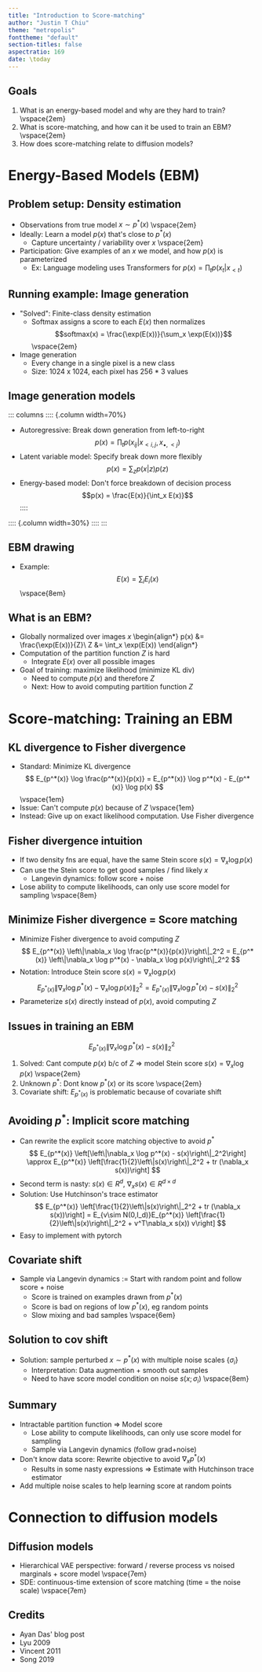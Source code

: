 ```yaml
---
title: "Introduction to Score-matching"
author: "Justin T Chiu"
theme: "metropolis"
fonttheme: "default"
section-titles: false
aspectratio: 169
date: \today
---
```


## Goals
1. What is an energy-based model and why are they hard to train?
\vspace{2em}
2. What is score-matching, and how can it be used to train an EBM?
\vspace{2em}
3. How does score-matching relate to diffusion models?

# Energy-Based Models (EBM)

## Problem setup: Density estimation
* Observations from true model $x\sim p^*(x)$
\vspace{2em}
* Ideally: Learn a model $p(x)$ that's close to $p^*(x)$
    * Capture uncertainty / variability over $x$
\vspace{2em}
* Participation: Give examples of an $x$ we model, and how $p(x)$ is parameterized
    * Ex: Language modeling uses Transformers for $p(x) = \prod_t p(x_t | x_{<t})$

## Running example: Image generation
* "Solved": Finite-class density estimation
    * Softmax assigns a score to each $E(x)$ then normalizes
    $$softmax(x) = \frac{\exp(E(x))}{\sum_x \exp(E(x))}$$
\vspace{2em}
* Image generation
    * Every change in a single pixel is a new class
    * Size: 1024 x 1024, each pixel has 256 * 3 values

## Image generation models
::: columns
:::: {.column width=70%}
* Autoregressive: Break down generation from left-to-right
$$p(x) = \prod_t p(x_{ij} | x_{<i,j},x_{\bullet,<j})$$
* Latent variable model: Specify break down more flexibly
$$p(x) = \sum_z p(x|z)p(z)$$
* Energy-based model: Don't force breakdown of decision process
$$p(x) = \frac{E(x)}{\int_x E(x)}$$
::::

:::: {.column width=30%}
::::
:::

## EBM drawing
* Example: $$E(x) = \sum_i E_i(x)$$
\vspace{8em}


## What is an EBM?
* Globally normalized over images $x$
\begin{align*}
p(x) &= \frac{\exp(E(x))}{Z}\\
Z &= \int_x \exp(E(x))
\end{align*}
* Computation of the partition function $Z$ is hard
    * Integrate $E(x)$ over all possible images
* Goal of training: maximize likelihood (minimize KL div)
    * Need to compute $p(x)$ and therefore $Z$
    * Next: How to avoid computing partition function $Z$

# Score-matching: Training an EBM

## KL divergence to Fisher divergence

* Standard: Minimize KL divergence
$$
E_{p^*(x)} \log \frac{p^*(x)}{p(x)}
= E_{p^*(x)} \log p^*(x) - E_{p^*(x)} \log p(x)
$$
\vspace{1em}
* Issue: Can't compute $p(x)$ because of $Z$
\vspace{1em}
* Instead: Give up on exact likelihood computation. Use Fisher divergence


## Fisher divergence intuition
* If two density fns are equal, have the same Stein score $s(x) = \nabla_x \log p(x)$
* Can use the Stein score to get good samples / find likely $x$
    * Langevin dynamics: follow score + noise
* Lose ability to compute likelihoods, can only use score model for sampling
\vspace{8em}


## Minimize Fisher divergence = Score matching
* Minimize Fisher divergence to avoid computing $Z$
$$
E_{p^*(x)} \left\|\nabla_x \log \frac{p^*(x)}{p(x)}\right\|_2^2
= E_{p^*(x)} \left\|\nabla_x \log p^*(x) - \nabla_x \log p(x)\right\|_2^2
$$
* Notation: Introduce Stein score $s(x) = \nabla_x \log p(x)$
$$
E_{p^*(x)} \left\|\nabla_x \log p^*(x) - \nabla_x \log p(x)\right\|_2^2
= E_{p^*(x)} \left\|\nabla_x \log p^*(x) - s(x)\right\|_2^2
$$
* Parameterize $s(x)$ directly instead of $p(x)$, avoid computing $Z$

## Issues in training an EBM
$$
E_{p^*(x)} \left\|\nabla_x \log p^*(x) - s(x)\right\|_2^2
$$

1) Solved: Cant compute $p(x)$ b/c of $Z$ => model Stein score $s(x) = \nabla_x \log p(x)$
\vspace{2em}
2) Unknown $p^*$: Dont know $p^*(x)$ or its score
\vspace{2em}
3) Covariate shift: $E_{p^*(x)}$ is problematic because of covariate shift

## Avoiding $p^*$: Implicit score matching
* Can rewrite the explicit score matching objective to avoid $p^*$
$$
E_{p^*(x)} \left[\left\|\nabla_x \log p^*(x) - s(x)\right\|_2^2\right]
\approx E_{p^*(x)} \left[\frac{1}{2}\left\|s(x)\right\|_2^2 + tr (\nabla_x s(x))\right]
$$
* Second term is nasty: $s(x) \in R^d$, $\nabla_x s(x) \in R^{d\times d}$
* Solution: Use Hutchinson's trace estimator$$
E_{p^*(x)} \left[\frac{1}{2}\left\|s(x)\right\|_2^2 + tr (\nabla_x s(x))\right]
= E_{v\sim N(0,I_d)}E_{p^*(x)} \left[\frac{1}{2}\left\|s(x)\right\|_2^2 + v^T\nabla_x s(x)) v\right]
$$
* Easy to implement with pytorch

## Covariate shift
* Sample via Langevin dynamics := Start with random point and follow score + noise
    * Score is trained on examples drawn from $p^*(x)$
    * Score is bad on regions of low $p^*(x)$, eg random points
    * Slow mixing and bad samples
\vspace{6em}

## Solution to cov shift
* Solution: sample perturbed $x\sim p^*(x)$ with multiple noise scales $\{\sigma_i\}$
    * Interpretation: Data augmention + smooth out samples
    * Need to have score model condition on noise $s(x; \sigma_i)$
\vspace{8em}

## Summary
* Intractable partition function => Model score
    * Lose ability to compute likelihoods, can only use score model for sampling
    * Sample via Langevin dynamics (follow grad+noise)
* Don't know data score: Rewrite objective to avoid $\nabla_x p^*(x)$
    * Results in some nasty expressions => Estimate with Hutchinson trace estimator
* Add multiple noise scales to help learning score at random points

# Connection to diffusion models

## Diffusion models
* Hierarchical VAE perspective: forward / reverse process vs noised marginals + score model
\vspace{7em}
* SDE: continuous-time extension of score matching (time = the noise scale)
\vspace{7em}


## Credits
* Ayan Das' blog post
* Lyu 2009
* Vincent 2011
* Song 2019

